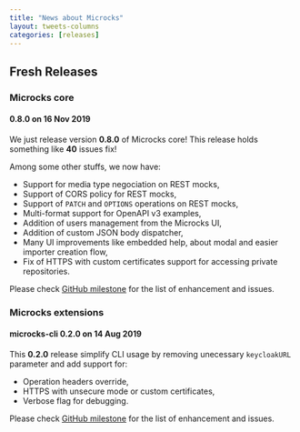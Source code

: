 ```yaml
---
title: "News about Microcks"
layout: tweets-columns
categories: [releases]
---
```


## Fresh Releases

### Microcks core

#### 0.8.0 on 16 Nov 2019

We just release version **0.8.0** of Microcks core! This release holds something like **40** issues fix!

Among some other stuffs, we now have:

* Support for media type negociation on REST mocks,
* Support of CORS policy for REST mocks,
* Support of `PATCH` and `OPTIONS` operations on REST mocks,
* Multi-format support for OpenAPI v3 examples,
* Addition of users management from the Microcks UI,
* Addition of custom JSON body dispatcher,
* Many UI improvements like embedded help, about modal and easier importer creation flow,
* Fix of HTTPS with custom certificates support for accessing private repositories.

Please check [GitHub milestone](https://github.com/microcks/microcks/milestone/6?closed=1) for the list of enhancement and issues.

### Microcks extensions

#### microcks-cli 0.2.0 on 14 Aug 2019

This **0.2.0** release simplify CLI usage by removing unecessary `keycloakURL` parameter and add support for:

* Operation headers override,
* HTTPS with unsecure mode or custom certificates,
* Verbose flag for debugging.

Please check [GitHub milestone](https://github.com/microcks/microcks-cli/milestone/1?closed=1) for the list of enhancement and issues.
